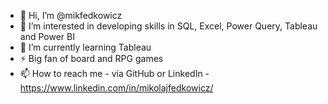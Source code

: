 - 👋 Hi, I’m @mikfedkowicz
- 👀 I’m interested in developing skills in SQL, Excel, Power Query, Tableau and Power BI
- 🌱 I’m currently learning Tableau
- ⚡ Big fan of board and RPG games
- 📫 How to reach me - via GitHub or LinkedIn - https://www.linkedin.com/in/mikolajfedkowicz/

<!---
mikfedkowicz/mikfedkowicz is a ✨ special ✨ repository because its `README.md` (this file) appears on your GitHub profile.
You can click the Preview link to take a look at your changes.
--->
